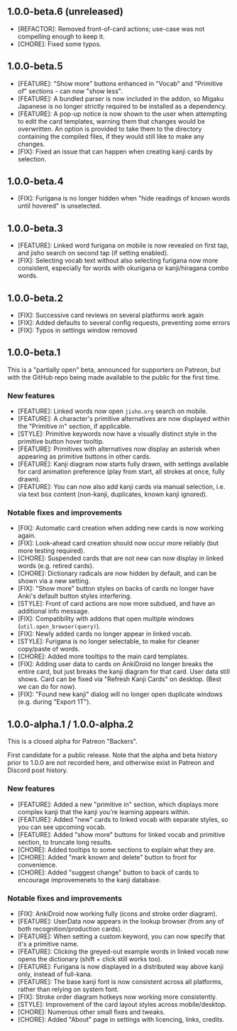 ## 1.0.0-beta.6 (unreleased)

- [REFACTOR]: Removed front-of-card actions; use-case was not compelling enough to keep it.
- [CHORE]: Fixed some typos.

## 1.0.0-beta.5

- [FEATURE]: "Show more" buttons enhanced in "Vocab" and "Primitive of" sections - can now "show less".
- [FEATURE]: A bundled parser is now included in the addon, so Migaku Japanese is no longer strictly required to be installed as a dependency.
- [FEATURE]: A pop-up notice is now shown to the user when attempting to edit the card templates, warning them that changes would be overwritten. An option is provided to take them to the directory containing the compiled files, if they would still like to make any changes.
- [FIX]: Fixed an issue that can happen when creating kanji cards by selection.

## 1.0.0-beta.4

- [FIX]: Furigana is no longer hidden when "hide readings of known words until hovered" is unselected.

## 1.0.0-beta.3

- [FEATURE]: Linked word furigana on mobile is now revealed on first tap, and jisho search on second tap (if setting enabled).
- [FIX]: Selecting vocab text without also selecting furigana now more consistent, especially for words with okurigana or kanji/hiragana combo words.

## 1.0.0-beta.2

- [FIX]: Successive card reviews on several platforms work again
- [FIX]: Added defaults to several config requests, preventing some errors
- [FIX]: Typos in settings window removed

## 1.0.0-beta.1

This is a "partially open" beta, announced for supporters on Patreon, but with the GitHub repo being made available to the public for the first time.

### New features

- [FEATURE]: Linked words now open `jisho.org` search on mobile.
- [FEATURE]: A character's primitive alternatives are now displayed within the "Primitive in" section, if applicable.
- [STYLE]: Primitive keywords now have a visually distinct style in the primitive button hover tooltip.
- [FEATURE]: Primitives with alternatives now display an asterisk when appearing as primitive buttons in other cards.
- [FEATURE]: Kanji diagram now starts fully drawn, with settings available for card animation preference (play from start, all strokes at once, fully drawn).
- [FEATURE]: You can now also add kanji cards via manual selection, i.e. via text box content (non-kanji, duplicates, known kanji ignored).

### Notable fixes and improvements

- [FIX]: Automatic card creation when adding new cards is now working again.
- [FIX]: Look-ahead card creation should now occur more reliably (but more testing required).
- [CHORE]: Suspended cards that are not new can now display in linked words (e.g. retired cards).
- [CHORE]: Dictionary radicals are now hidden by default, and can be shown via a new setting.
- [FIX]: "Show more" button styles on backs of cards no longer have Anki's default button styles interfering.
- [STYLE]: Front of card actions are now more subdued, and have an additional info message.
- [FIX]: Compatibility with addons that open multiple windows (`util.open_browser(query)`).
- [FIX]: Newly added cards no longer appear in linked vocab.
- [STYLE]: Furigana is no longer selectable, to make for cleaner copy/paste of words.
- [CHORE]: Added more tooltips to the main card templates.
- [FIX]: Adding user data to cards on AnkiDroid no longer breaks the entire card, but just breaks the kanji diagram for that card. User data still shows. Card can be fixed via "Refresh Kanji Cards" on desktop. (Best we can do for now).
- [FIX]: "Found new kanji" dialog will no longer open duplicate windows (e.g. during "Export 1T").

## 1.0.0-alpha.1 / 1.0.0-alpha.2

This is a closed alpha for Patreon "Backers".

First candidate for a public release. Note that the alpha and beta history prior to 1.0.0 are not recorded here, and otherwise exist in Patreon and Discord post history.

### New features

- [FEATURE]: Added a new "primitive in" section, which displays more complex kanji that the kanji you're learning appears within.
- [FEATURE]: Added "new" cards to linked vocab with separate styles, so you can see upcoming vocab.
- [FEATURE]: Added "show more" buttons for linked vocab and primitive section, to truncate long results.
- [CHORE]: Added tooltips to some sections to explain what they are.
- [CHORE]: Added "mark known and delete" button to front for convenience.
- [CHORE]: Added "suggest change" button to back of cards to encourage improvemenets to the kanji database.

### Notable fixes and improvements

- [FIX]: AnkiDroid now working fully (icons and stroke order diagram).
- [FEATURE]: UserData now appears in the lookup browser (from any of both recognition/production cards).
- [FEATURE]: When setting a custom keyword, you can now specify that it's a primitive name.
- [FEATURE]: Clicking the greyed-out example words in linked vocab now opens the dictionary (shift + click still works too).
- [FEATURE]: Furigana is now displayed in a distributed way above kanji only, instead of full-kana.
- [FEATURE]: The base kanji font is now consistent across all platforms, rather than relying on system font.
- [FIX]: Stroke order diagram hotkeys now working more consistently.
- [STYLE]: Improvement of the card layout styles across mobile/desktop.
- [CHORE]: Numerous other small fixes and tweaks.
- [CHORE]: Added "About" page in settings with licencing, links, credits.
